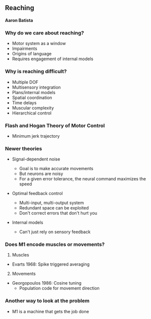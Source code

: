 ## Reaching
#### Aaron Batista

### Why do we care about reaching?
- Motor system as a window
- Impairments
- Origins of language
- Requires engagement of internal models

### Why is reaching difficult?
- Multiple DOF
- Multisensory integration
- Plans/internal models
- Spatial coordination
- Time delays
- Muscular complexity
- Hierarchical control

### Flash and Hogan Theory of Motor Control
- Minimum jerk trajectory

### Newer theories
- Signal-dependent noise
  - Goal is to make accurate movements
  - But neurons are noisy
  - For a given error tolerance, the neural command maximizes the speed

- Optimal feedback control
  - Multi-input, multi-output system
  - Redundant space can be exploited
  - Don't correct errors that don't hurt you

- Internal models
  - Can't just rely on sensory feedback

### Does M1 encode muscles or movements?
1. Muscles
- Evarts 1968: Spike triggered averaging
2. Movements
- Georgopoulos 1986: Cosine tuning
  - Population code for movement direction

### Another way to look at the problem
- M1 is a machine that gets the job done






